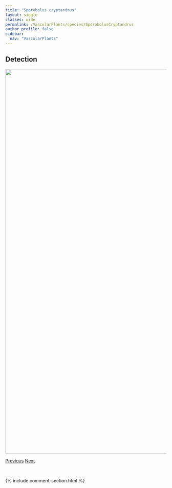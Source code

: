 ```yaml
---
title: "Sporobolus cryptandrus"
layout: single
classes: wide
permalink: /VascularPlants/species/SporobolusCryptandrus
author_profile: false
sidebar:
  nav: "VascularPlants"
---
```


<h2>Detection</h2>

<a href="https://drive.google.com/uc?export=view&id=1zB-Ytkooy0WwdxsqLKAZBRiVaJbxcHvn">
<img src="https://drive.google.com/uc?export=view&id=1zB-Ytkooy0WwdxsqLKAZBRiVaJbxcHvn" height = "1200" width = "800">
</a>


<a href="/DevelopmentWebsite/VascularPlants/species/SpirodelaPolyrhiza" class="pagination--pager" title="Spirodela polyrhiza">Previous</a> <a href="/DevelopmentWebsite/VascularPlants/species/SporobolusHookerianus" class="pagination--pager" title="Sporobolus hookerianus">Next</a>

<p>&nbsp;</p>

{% include comment-section.html %}

